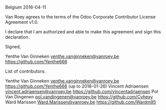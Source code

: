 Belgium 2016-04-11

Van Roey agrees to the terms of the Odoo Corporate
Contributor License Agreement v1.0.

I declare that I am authorized and able to make this agreement and sign this
declaration.

Signed,

Yenthe Van Ginneken yenthe.vanginneken@vanroey.be https://github.com/Yenthe666

List of contributors:

Yenthe Van Ginneken yenthe.vanginneken@vanroey.be https://github.com/Yenthe666 (up to 2018-01-26)
Vincent Adriaensen vincent.adriaensen@vanroey.be https://github.com/vincentadriaensen
Pol Van Dingenen pol.vandingenen@vanroey.be https://github.com/Cyhexy
Ward Marissen Ward.Marissen@vanroey.be https://github.com/Wardm95
